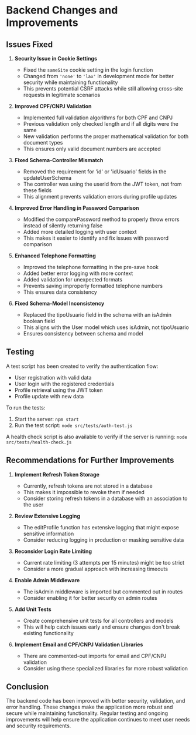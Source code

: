 # Backend Changes and Improvements

## Issues Fixed

1. **Security Issue in Cookie Settings**
   - Fixed the `sameSite` cookie setting in the login function
   - Changed from `'none'` to `'lax'` in development mode for better security while maintaining functionality
   - This prevents potential CSRF attacks while still allowing cross-site requests in legitimate scenarios

2. **Improved CPF/CNPJ Validation**
   - Implemented full validation algorithms for both CPF and CNPJ
   - Previous validation only checked length and if all digits were the same
   - New validation performs the proper mathematical validation for both document types
   - This ensures only valid document numbers are accepted

3. **Fixed Schema-Controller Mismatch**
   - Removed the requirement for 'id' or 'idUsuario' fields in the updateUserSchema
   - The controller was using the userId from the JWT token, not from these fields
   - This alignment prevents validation errors during profile updates

4. **Improved Error Handling in Password Comparison**
   - Modified the comparePassword method to properly throw errors instead of silently returning false
   - Added more detailed logging with user context
   - This makes it easier to identify and fix issues with password comparison

5. **Enhanced Telephone Formatting**
   - Improved the telephone formatting in the pre-save hook
   - Added better error logging with more context
   - Added validation for unexpected formats
   - Prevents saving improperly formatted telephone numbers
   - This ensures data consistency

6. **Fixed Schema-Model Inconsistency**
   - Replaced the tipoUsuario field in the schema with an isAdmin boolean field
   - This aligns with the User model which uses isAdmin, not tipoUsuario
   - Ensures consistency between schema and model

## Testing

A test script has been created to verify the authentication flow:
- User registration with valid data
- User login with the registered credentials
- Profile retrieval using the JWT token
- Profile update with new data

To run the tests:
1. Start the server: `npm start`
2. Run the test script: `node src/tests/auth-test.js`

A health check script is also available to verify if the server is running:
`node src/tests/health-check.js`

## Recommendations for Further Improvements

1. **Implement Refresh Token Storage**
   - Currently, refresh tokens are not stored in a database
   - This makes it impossible to revoke them if needed
   - Consider storing refresh tokens in a database with an association to the user

2. **Review Extensive Logging**
   - The editProfile function has extensive logging that might expose sensitive information
   - Consider reducing logging in production or masking sensitive data

3. **Reconsider Login Rate Limiting**
   - Current rate limiting (3 attempts per 15 minutes) might be too strict
   - Consider a more gradual approach with increasing timeouts

4. **Enable Admin Middleware**
   - The isAdmin middleware is imported but commented out in routes
   - Consider enabling it for better security on admin routes

5. **Add Unit Tests**
   - Create comprehensive unit tests for all controllers and models
   - This will help catch issues early and ensure changes don't break existing functionality

6. **Implement Email and CPF/CNPJ Validation Libraries**
   - There are commented-out imports for email and CPF/CNPJ validation
   - Consider using these specialized libraries for more robust validation

## Conclusion

The backend code has been improved with better security, validation, and error handling. These changes make the application more robust and secure while maintaining functionality. Regular testing and ongoing improvements will help ensure the application continues to meet user needs and security requirements.